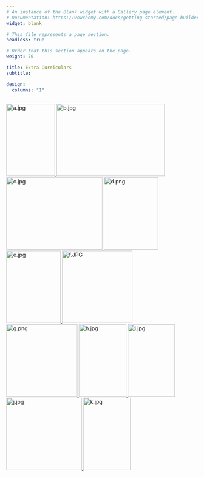 ```yaml
---
# An instance of the Blank widget with a Gallery page element.
# Documentation: https://wowchemy.com/docs/getting-started/page-builder/
widget: blank

# This file represents a page section.
headless: true

# Order that this section appears on the page.
weight: 70

title: Extra Curriculars
subtitle:

design:
  columns: "1"
---
```


<!-- {{< gallery album="gallery" >}} -->

<section id="gallery" >
      <div class="row  justify-content-center">     
          <!-- <div class="section-heading col-12 mb-3 text-center">
            <h1 class="mb-0">Extra Curriculars</h1>
          </div> -->
    
  <div class="col-12">
<div class="gallery">
    <a data-fancybox="gallery-gallery" href="/media/albums/gallery/a.jpg" >
      <img src="/media/albums/gallery/a.jpg" loading="lazy" alt="a.jpg" width="128" height="190">
    </a>
   <a data-fancybox="gallery-gallery" href="/media/albums/gallery/b.jpg" >
      <img src="/media/albums/gallery/b.jpg" loading="lazy" alt="b.jpg" width="285" height="190">
    </a>
  <a data-fancybox="gallery-gallery" href="/media/albums/gallery/c.jpg" >
      <img src="/media/albums/gallery/c.jpg" loading="lazy" alt="c.jpg" width="253" height="190">
    </a>
  <a data-fancybox="gallery-gallery" href="/media/albums/gallery/d.png" >
      <img src="/media/albums/gallery/d.png" loading="lazy" alt="d.png" width="143" height="190">
    </a>
  <a data-fancybox="gallery-gallery" href="/media/albums/gallery/e.jpg" >
      <img src="/media/albums/gallery/e.jpg" loading="lazy" alt="e.jpg" width="143" height="190">
    </a>
   <a data-fancybox="gallery-gallery" href="/media/albums/gallery/f.JPG" >
      <img src="/media/albums/gallery/f.JPG" loading="lazy" alt="f.JPG" width="185" height="190">
    </a>
  <a data-fancybox="gallery-gallery" href="/media/albums/gallery/g.png" >
      <img src="/media/albums/gallery/g.png" loading="lazy" alt="g.png" width="187" height="190">
    </a>
   <a data-fancybox="gallery-gallery" href="/media/albums/gallery/h.jpg" >
      <img src="/media/albums/gallery/h.jpg" loading="lazy" alt="h.jpg" width="125" height="190">
    </a>
    <a data-fancybox="gallery-gallery" href="/media/albums/gallery/i.jpg" >
      <img src="/media/albums/gallery/i.jpg" loading="lazy" alt="i.jpg" width="124" height="190">
    </a>
  <a data-fancybox="gallery-gallery" href="/media/albums/gallery/j.jpg" >
      <img src="/media/albums/gallery/j.jpg" loading="lazy" alt="j.jpg" width="199" height="190">
    </a>
    <a data-fancybox="gallery-gallery" href="/media/albums/gallery/k.jpg" >
      <img src="/media/albums/gallery/k.jpg" loading="lazy" alt="k.jpg" width="124" height="190">
    </a>

</div>

  </div>
      </div>
    
  </section>
